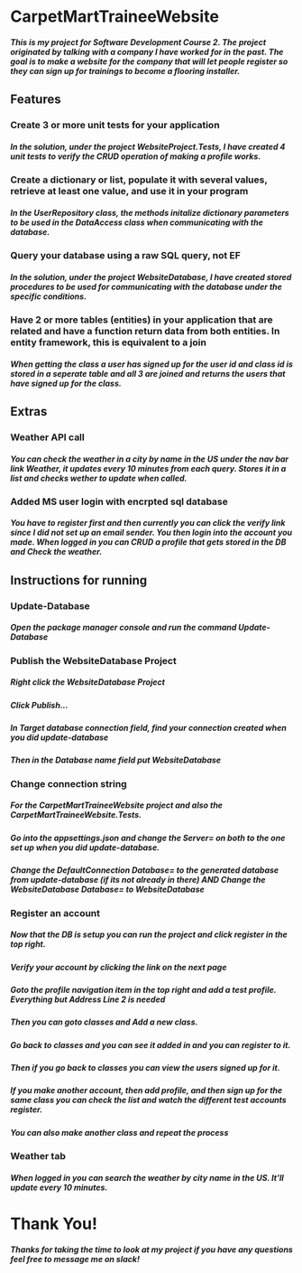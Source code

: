 # CarpetMartTraineeWebsite
##### This is my project for Software Development Course 2. The project originated by talking with a company I have worked for in the past. The goal is to make a website for the company that will let people register so they can sign up for trainings to become a flooring installer.

## Features

### Create 3 or more unit tests for your application
##### In the solution, under the project WebsiteProject.Tests, I have created 4 unit tests to verify the CRUD operation of making a profile works.

### Create a dictionary or list, populate it with several values, retrieve at least one value, and use it in your program
##### In the UserRepository class, the methods initalize dictionary parameters to be used in the DataAccess class when communicating with the database.

### Query your database using a raw SQL query, not EF
##### In the solution, under the project WebsiteDatabase, I have created stored procedures to be used for communicating with the database under the specific conditions.

### Have 2 or more tables (entities) in your application that are related and have a function return data from both entities.  In entity framework, this is equivalent to a join
##### When getting the class a user has signed up for the user id and class id is stored in a seperate table and all 3 are joined and returns the users that have signed up for the class.

## Extras

### Weather API call
##### You can check the weather in a city by name in the US under the nav bar link Weather, it updates every 10 minutes from each query. Stores it in a list and checks wether to update when called.

### Added MS user login with encrpted sql database
##### You have to register first and then currently you can click the verify link since I did not set up an email sender. You then login into the account you made. When logged in you can CRUD a profile that gets stored in the DB and Check the weather.

## Instructions for running
### Update-Database
##### Open the package manager console and run the command Update-Database

### Publish the WebsiteDatabase Project
##### Right click the WebsiteDatabase Project
##### Click Publish...
##### In Target database connection field, find your connection created when you did update-database
##### Then in the Database name field put WebsiteDatabase

### Change connection string
##### For the CarpetMartTraineeWebsite project and also the CarpetMartTraineeWebsite.Tests.
##### Go into the appsettings.json and change the Server= on both to the one set up when you did update-database.
##### Change the DefaultConnection Database= to the generated database from update-database (if its not already in there) AND Change the WebsiteDatabase Database= to WebsiteDatabase

### Register an account
##### Now that the DB is setup you can run the project and click register in the top right.
##### Verify your account by clicking the link on the next page
##### Goto the profile navigation item in the top right and add a test profile. Everything but Address Line 2 is needed
##### Then you can goto classes and Add a new class.
##### Go back to classes and you can see it added in and you can register to it.
##### Then if you go back to classes you can view the users signed up for it.
##### If you make another account, then add profile, and then sign up for the same class you can check the list and watch the different test accounts register.
##### You can also make another class and repeat the process

### Weather tab
##### When logged in you can search the weather by city name in the US. It'll update every 10 minutes.
# Thank You!
##### Thanks for taking the time to look at my project if you have any questions feel free to message me on slack!
